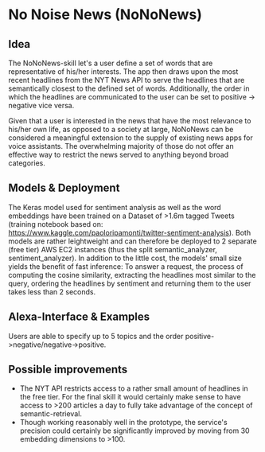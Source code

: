 # No Noise News (NoNoNews)

## Idea
The NoNoNews-skill let's a user define a set of words that are representative of his/her interests. The app then draws upon the most recent headlines from the NYT News API to serve the headlines that are semantically closest to the defined set of words. Additionally, the order in which the headlines are communicated to the user can be set to positive -> negative vice versa. 

Given that a user is interested in the news that have the most relevance to his/her own life, as opposed to a society at large, NoNoNews can be considered a meaningful extension to the supply of existing news apps for voice assistants. The overwhelming majority of those do not offer an effective way to restrict the news served to anything beyond broad categories. 

## Models & Deployment 
The Keras model used for sentiment analysis as well as the word embeddings have been trained on a Dataset of >1.6m tagged Tweets (training notebook based on: https://www.kaggle.com/paoloripamonti/twitter-sentiment-analysis). Both models are rather leightweight and can therefore be deployed to 2 separate (free tier) AWS EC2 instances (thus the split semantic_analyzer, sentiment_analyzer). In addition to the little cost, the models' small size yields the benefit of fast inference: To answer a request, the process of computing the cosine similarity, extracting the headlines most similar to the query, ordering the headlines by sentiment and returning them to the user takes less than 2 seconds.

## Alexa-Interface & Examples 
Users are able to specify up to 5 topics and the order positive->negative/negative->positive.

## Possible improvements
* The NYT API restricts access to a rather small amount of headlines in the free tier. For the final skill it would certainly make sense to have access to >200 articles a day to fully take advantage of the concept of semantic-retrieval.
* Though working reasonably well in the prototype, the service's precision could certainly be significantly improved by moving from 30 embedding dimensions to >100.
